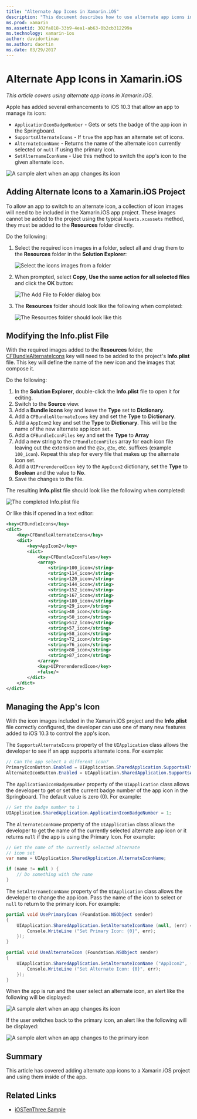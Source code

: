 ```yaml
---
title: "Alternate App Icons in Xamarin.iOS"
description: "This document describes how to use alternate app icons in Xamarin.iOS. It discusses how to add these icons to a Xamarin.iOS project, how to modify the Info.plist file, and how to manage the app's icon programmatically."
ms.prod: xamarin
ms.assetid: 302fa818-33b9-4ea1-ab63-0b2cb312299a
ms.technology: xamarin-ios
author: davidortinau
ms.author: daortin
ms.date: 03/29/2017
---
```


# Alternate App Icons in Xamarin.iOS

_This article covers using alternate app icons in Xamarin.iOS._

Apple has added several enhancements to iOS 10.3 that allow an app to manage its icon:

- `ApplicationIconBadgeNumber` - Gets or sets the badge of the app icon in the Springboard.
- `SupportsAlternateIcons` - If `true` the app has an alternate set of icons.
- `AlternateIconName` - Returns the name of the alternate icon currently selected or `null` if using the primary icon.
- `SetAlternameIconName` - Use this method to switch the app's icon to the given alternate icon.

![](alternate-app-icons-images/icons04.png "A sample alert when an app changes its icon")

<a name="Adding-Alternate-Icons" />

## Adding Alternate Icons to a Xamarin.iOS Project

To allow an app to switch to an alternate icon, a collection of icon images will need to be included in the Xamarin.iOS app project. These images cannot be added to the project using the typical `Assets.xcassets` method, they must be added to the **Resources** folder directly.

Do the following:

1. Select the required icon images in a folder, select all and drag them to the **Resources** folder in the **Solution Explorer**:

    ![](alternate-app-icons-images/icons00.png "Select the icons images from a folder")

2. When prompted, select **Copy**, **Use the same action for all selected files** and click the **OK** button:

    ![](alternate-app-icons-images/icons02.png "The Add File to Folder dialog box")

3. The **Resources** folder should look like the following when completed:

    ![](alternate-app-icons-images/icons01.png "The Resources folder should look like this")

<a name="Modifying-the-Info.plist-File" />

## Modifying the Info.plist File

With the required images added to the **Resources** folder, the [CFBundleAlternateIcons](https://developer.apple.com/library/content/documentation/General/Reference/InfoPlistKeyReference/Articles/CoreFoundationKeys.html#//apple_ref/doc/uid/TP40009249-SW13) key will need to be added to the project's **Info.plist** file. This key will define the name of the new icon and the images that compose it.

Do the following:

1. In the **Solution Explorer**, double-click the **Info.plist** file to open it for editing.
2. Switch to the **Source** view.
3. Add a **Bundle icons** key and leave the **Type** set to **Dictionary**.
4. Add a `CFBundleAlternateIcons` key and set the **Type** to **Dictionary**.
5. Add a `AppIcon2` key and set the **Type** to **Dictionary**. This will be the name of the new alternate app icon set.
6. Add a `CFBundleIconFiles` key and set the **Type** to **Array**
7. Add a new string to the `CFBundleIconFiles` array for each icon file leaving out the extension and the `@2x`, `@3x`, etc. suffixes (example `100_icon`). Repeat this step for every file that makes up the alternate icon set.
8. Add a `UIPrerenderedIcon` key to the `AppIcon2` dictionary, set the **Type** to **Boolean** and the value to **No**.
9. Save the changes to the file.

The resulting **Info.plist** file should look like the following when completed:

![](alternate-app-icons-images/icons03.png "The completed Info.plist file")

Or like this if opened in a text editor:

```xml
<key>CFBundleIcons</key>
<dict>
    <key>CFBundleAlternateIcons</key>
    <dict>
        <key>AppIcon2</key>
        <dict>
            <key>CFBundleIconFiles</key>
            <array>
                <string>100_icon</string>
                <string>114_icon</string>
                <string>120_icon</string>
                <string>144_icon</string>
                <string>152_icon</string>
                <string>167_icon</string>
                <string>180_icon</string>
                <string>29_icon</string>
                <string>40_icon</string>
                <string>50_icon</string>
                <string>512_icon</string>
                <string>57_icon</string>
                <string>58_icon</string>
                <string>72_icon</string>
                <string>76_icon</string>
                <string>80_icon</string>
                <string>87_icon</string>
            </array>
            <key>UIPrerenderedIcon</key>
            <false/>
        </dict>
    </dict>
</dict>
```

<a name="Managing-the-Apps-Icon" />

## Managing the App's Icon

With the icon images included in the Xamarin.iOS project and the **Info.plist** file correctly configured, the developer can use one of many new features added to iOS 10.3 to control the app's icon.

The `SupportsAlternateIcons` property of the `UIApplication` class allows the developer to see if an app supports alternate icons. For example:

```csharp
// Can the app select a different icon?
PrimaryIconButton.Enabled = UIApplication.SharedApplication.SupportsAlternateIcons;
AlternateIconButton.Enabled = UIApplication.SharedApplication.SupportsAlternateIcons;
```

The `ApplicationIconBadgeNumber` property of the `UIApplication` class allows the developer to get or set the current badge number of the app icon in the Springboard. The default value is zero (0). For example:

```csharp
// Set the badge number to 1
UIApplication.SharedApplication.ApplicationIconBadgeNumber = 1;
```

The `AlternateIconName` property of the `UIApplication` class allows the developer to get the name of the currently selected alternate app icon or it returns `null` if the app is using the Primary Icon. For example:

```csharp
// Get the name of the currently selected alternate
// icon set
var name = UIApplication.SharedApplication.AlternateIconName;

if (name != null ) {
    // Do something with the name
}
```

The `SetAlternameIconName` property of the `UIApplication` class allows the developer to change the app icon. Pass the name of the icon to select or `null` to return to the primary icon. For example:

```csharp
partial void UsePrimaryIcon (Foundation.NSObject sender)
{
    UIApplication.SharedApplication.SetAlternateIconName (null, (err) => {
        Console.WriteLine ("Set Primary Icon: {0}", err);
    });
}

partial void UseAlternateIcon (Foundation.NSObject sender)
{
    UIApplication.SharedApplication.SetAlternateIconName ("AppIcon2", (err) => {
        Console.WriteLine ("Set Alternate Icon: {0}", err);
    });
}
```

When the app is run and the user select an alternate icon, an alert like the following will be displayed:

![](alternate-app-icons-images/icons04.png "A sample alert when an app changes its icon")

If the user switches back to the primary icon, an alert like the following will be displayed:

![](alternate-app-icons-images/icons05.png "A sample alert when an app changes to the primary icon")

<a name="Summary" />

## Summary

This article has covered adding alternate app icons to a Xamarin.iOS project and using them inside of the app.

## Related Links

- [iOSTenThree Sample](https://docs.microsoft.com/samples/xamarin/ios-samples/ios10-iostenthree/)
